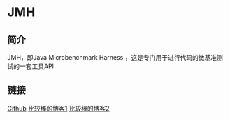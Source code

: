# JMH

## 简介

JMH，即Java Microbenchmark Harness ，这是专门用于进行代码的微基准测试的一套工具API

## 链接

[Github](https://github.com/openjdk/jmh '')
[比较棒的博客1](https://www.xncoding.com/2018/01/07/java/jmh.html '')
[比较棒的博客2](https://www.cnkirito.moe/java-jmh/ '')
